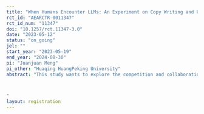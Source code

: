 ```yaml
---
title: "When Humans Encounter LLMs: An Experiment on Copy Writing and User Perception on Social Media"
rct_id: "AEARCTR-0011347"
rct_id_num: "11347"
doi: "10.1257/rct.11347-3.0"
date: "2023-05-12"
status: "on_going"
jel: ""
start_year: "2023-05-19"
end_year: "2024-08-30"
pi: "Juanjuan Meng"
pi_other: "Huaqing HuangPeking University"
abstract: "This study wants to explore the competition and collaboration between humans and Large Language Models(e.g. ChatGPT), as well as humans' attitudes towards LLMs. We are planning to run a randomized control trial on social media platform. Four accounts will be operated simultaneously from scratch, with the copywriting for three of the accounts being generated separately by humans, LLMs, and human-AI collaboration. The copy for the other account will be randomly selected from those generated by LLMs or human-AI collaboration, but we will indicate at the beginning of the post that the copy was generated or co-generated by LLMs. Afterwards, we will allocate traffic to the four accounts and observe the views, likes, reposts and comments acquired by the accounts. We also plan to conduct a similiar survey experiment, where copies are presented for participants to rate without or with the labeling of the writer. The distinction of survey from Weibo is that attention is more abundant and individul-data is collected. We will examine (1) In the context of copywriting, who will gain more traffic and perform better: humans, LLMs, or human-AI collaboration?(2) Compared to copywriting produced by humans, will social media users have different attitudes towards copywriting generated or co-generated by LLMs? (3) For people who cooperate with LLMs to write copywriting, will they adopt more LLMs later in their work? What is the effect of LLMs adoption on performance?

"
layout: registration
---
```


